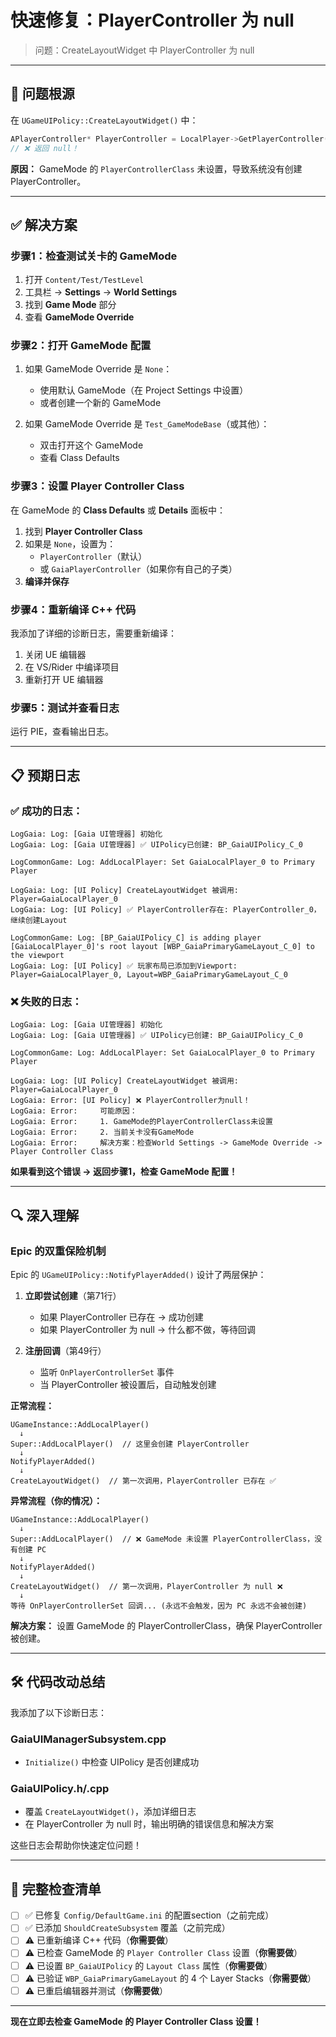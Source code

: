 # 快速修复：PlayerController 为 null

> 问题：CreateLayoutWidget 中 PlayerController 为 null

---

## 🎯 问题根源

在 `UGameUIPolicy::CreateLayoutWidget()` 中：

```cpp
APlayerController* PlayerController = LocalPlayer->GetPlayerController(GetWorld());
// ❌ 返回 null！
```

**原因：** GameMode 的 `PlayerControllerClass` 未设置，导致系统没有创建 PlayerController。

---

## ✅ 解决方案

### 步骤1：检查测试关卡的 GameMode

1. 打开 `Content/Test/TestLevel`
2. 工具栏 → **Settings** → **World Settings**
3. 找到 **Game Mode** 部分
4. 查看 **GameMode Override**

### 步骤2：打开 GameMode 配置

1. 如果 GameMode Override 是 `None`：
   - 使用默认 GameMode（在 Project Settings 中设置）
   - 或者创建一个新的 GameMode

2. 如果 GameMode Override 是 `Test_GameModeBase`（或其他）：
   - 双击打开这个 GameMode
   - 查看 Class Defaults

### 步骤3：设置 Player Controller Class

在 GameMode 的 **Class Defaults** 或 **Details** 面板中：

1. 找到 **Player Controller Class**
2. 如果是 `None`，设置为：
   - `PlayerController`（默认）
   - 或 `GaiaPlayerController`（如果你有自己的子类）
3. **编译并保存**

### 步骤4：重新编译 C++ 代码

我添加了详细的诊断日志，需要重新编译：

1. 关闭 UE 编辑器
2. 在 VS/Rider 中编译项目
3. 重新打开 UE 编辑器

### 步骤5：测试并查看日志

运行 PIE，查看输出日志。

---

## 📋 预期日志

### ✅ 成功的日志：

```
LogGaia: Log: [Gaia UI管理器] 初始化
LogGaia: Log: [Gaia UI管理器] ✅ UIPolicy已创建: BP_GaiaUIPolicy_C_0

LogCommonGame: Log: AddLocalPlayer: Set GaiaLocalPlayer_0 to Primary Player

LogGaia: Log: [UI Policy] CreateLayoutWidget 被调用: Player=GaiaLocalPlayer_0
LogGaia: Log: [UI Policy] ✅ PlayerController存在: PlayerController_0，继续创建Layout

LogCommonGame: Log: [BP_GaiaUIPolicy_C] is adding player [GaiaLocalPlayer_0]'s root layout [WBP_GaiaPrimaryGameLayout_C_0] to the viewport
LogGaia: Log: [UI Policy] ✅ 玩家布局已添加到Viewport: Player=GaiaLocalPlayer_0, Layout=WBP_GaiaPrimaryGameLayout_C_0
```

### ❌ 失败的日志：

```
LogGaia: Log: [Gaia UI管理器] 初始化
LogGaia: Log: [Gaia UI管理器] ✅ UIPolicy已创建: BP_GaiaUIPolicy_C_0

LogCommonGame: Log: AddLocalPlayer: Set GaiaLocalPlayer_0 to Primary Player

LogGaia: Log: [UI Policy] CreateLayoutWidget 被调用: Player=GaiaLocalPlayer_0
LogGaia: Error: [UI Policy] ❌ PlayerController为null！
LogGaia: Error:     可能原因：
LogGaia: Error:     1. GameMode的PlayerControllerClass未设置
LogGaia: Error:     2. 当前关卡没有GameMode
LogGaia: Error:     解决方案：检查World Settings -> GameMode Override -> Player Controller Class
```

**如果看到这个错误 → 返回步骤1，检查 GameMode 配置！**

---

## 🔍 深入理解

### Epic 的双重保险机制

Epic 的 `UGameUIPolicy::NotifyPlayerAdded()` 设计了两层保护：

1. **立即尝试创建**（第71行）
   - 如果 PlayerController 已存在 → 成功创建
   - 如果 PlayerController 为 null → 什么都不做，等待回调

2. **注册回调**（第49行）
   - 监听 `OnPlayerControllerSet` 事件
   - 当 PlayerController 被设置后，自动触发创建

**正常流程：**

```
UGameInstance::AddLocalPlayer()
  ↓
Super::AddLocalPlayer()  // 这里会创建 PlayerController
  ↓
NotifyPlayerAdded()
  ↓
CreateLayoutWidget()  // 第一次调用，PlayerController 已存在 ✅
```

**异常流程（你的情况）：**

```
UGameInstance::AddLocalPlayer()
  ↓
Super::AddLocalPlayer()  // ❌ GameMode 未设置 PlayerControllerClass，没有创建 PC
  ↓
NotifyPlayerAdded()
  ↓
CreateLayoutWidget()  // 第一次调用，PlayerController 为 null ❌
  ↓
等待 OnPlayerControllerSet 回调... (永远不会触发，因为 PC 永远不会被创建)
```

**解决方案：** 设置 GameMode 的 PlayerControllerClass，确保 PlayerController 被创建。

---

## 🛠️ 代码改动总结

我添加了以下诊断日志：

### GaiaUIManagerSubsystem.cpp
- `Initialize()` 中检查 UIPolicy 是否创建成功

### GaiaUIPolicy.h/.cpp
- 覆盖 `CreateLayoutWidget()`，添加详细日志
- 在 PlayerController 为 null 时，输出明确的错误信息和解决方案

这些日志会帮助你快速定位问题！

---

## 📝 完整检查清单

- [ ] ✅ 已修复 `Config/DefaultGame.ini` 的配置section（之前完成）
- [ ] ✅ 已添加 `ShouldCreateSubsystem` 覆盖（之前完成）
- [ ] ⚠️ 已重新编译 C++ 代码（**你需要做**）
- [ ] ⚠️ 已检查 GameMode 的 `Player Controller Class` 设置（**你需要做**）
- [ ] ⚠️ 已设置 `BP_GaiaUIPolicy` 的 `Layout Class` 属性（**你需要做**）
- [ ] ⚠️ 已验证 `WBP_GaiaPrimaryGameLayout` 的 4 个 Layer Stacks（**你需要做**）
- [ ] ⚠️ 已重启编辑器并测试（**你需要做**）

---

**现在立即去检查 GameMode 的 Player Controller Class 设置！**

